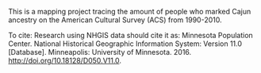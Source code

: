 This is a mapping project tracing the amount of people who marked Cajun ancestry on the American Cultural Survey (ACS) from 1990-2010.

To cite: 
  Research using NHGIS data should cite it as:
  Minnesota Population Center. National Historical Geographic Information System: Version 11.0 [Database]. Minneapolis: University of Minnesota. 2016. http://doi.org/10.18128/D050.V11.0.
  
